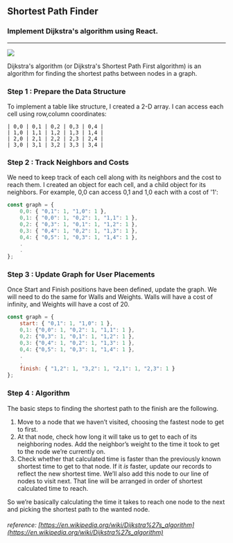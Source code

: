 ## Shortest Path Finder

### Implement Dijkstra's algorithm using React.

---

![](https://res.cloudinary.com/digjdosfu/image/upload/v1604200196/Articles/shortest_path_app_txwttr.png)

Dijkstra's algorithm (or Dijkstra's Shortest Path First algorithm) is an algorithm for finding the shortest paths between nodes in a graph.

### Step 1 : Prepare the Data Structure

To implement a table like structure, I created a 2-D array. I can access each cell using row,column coordinates:

```
| 0,0 | 0,1 | 0,2 | 0,3 | 0,4 |
| 1,0 | 1,1 | 1,2 | 1,3 | 1,4 |
| 2,0 | 2,1 | 2,2 | 2,3 | 2,4 |
| 3,0 | 3,1 | 3,2 | 3,3 | 3,4 |
```

### Step 2 : Track Neighbors and Costs

We need to keep track of each cell along with its neighbors and the cost to reach them. I created an object for each cell, and a child object for its neighbors. For example, 0,0 can access 0,1 and 1,0 each with a cost of '1':

```javascript
const graph = {
	0,0: { "0,1": 1, "1,0": 1 },
	0,1: { "0,0": 1, "0,2": 1, "1,1": 1 },
	0,2: { "0,3": 1, "0,1": 1, "1,2": 1 },
	0,3: { "0,4": 1, "0,2": 1, "1,3": 1 },
	0,4: { "0,5": 1, "0,3": 1, "1,4": 1 },
	.
	.
};
```

### Step 3 : Update Graph for User Placements

Once Start and Finish positions have been defined, update the graph. We will need to do the same for Walls and Weights. Walls will have a cost of infinity, and Weights will have a cost of 20.

```javascript
const graph = {
	start: { "0,1": 1, "1,0": 1 },
	0,1: {"0,0": 1, "0,2": 1, "1,1": 1 },
	0,2: {"0,3": 1, "0,1": 1, "1,2": 1 },
	0,3: {"0,4": 1, "0,2": 1, "1,3": 1 },
	0,4: {"0,5": 1, "0,3": 1, "1,4": 1 },
	.
	.
	finish: { "1,2": 1, "3,2": 1, "2,1": 1, "2,3": 1 }
};
```

### Step 4 : Algorithm

The basic steps to finding the shortest path to the finish are the following.

1.  Move to a node that we haven’t visited, choosing the fastest node to get to first.
2.  At that node, check how long it will take us to get to each of its neighboring nodes. Add the neighbor’s weight to the time it took to get to the node we’re currently on.
3.  Check whether that calculated time is faster than the previously known shortest time to get to that node. If it _is_ faster, update our records to reflect the new shortest time. We’ll also add this node to our line of nodes to visit next. That line will be arranged in order of shortest calculated time to reach.

So we’re basically calculating the time it takes to reach one node to the next and picking the shortest path to the wanted node.

###### reference: [https://en.wikipedia.org/wiki/Dijkstra%27s_algorithm](https://en.wikipedia.org/wiki/Dijkstra%27s_algorithm)
